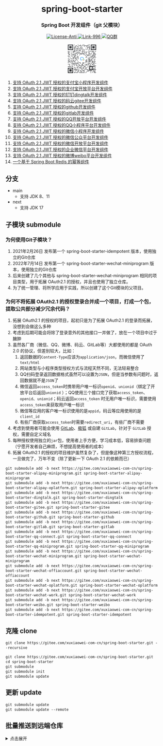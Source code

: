 <div align="center" style="text-align: center;">
    <h1>spring-boot-starter</h1>
    <h3>Spring Boot 开发组件（git 父模块）</h3>
    <a target="_blank" href="https://github.com/996icu/996.ICU/blob/master/LICENSE">
        <img alt="License-Anti" src="https://img.shields.io/badge/License-Anti 996-blue.svg">
    </a>
    <a target="_blank" href="https://996.icu/#/zh_CN">
        <img alt="Link-996" src="https://img.shields.io/badge/Link-996.icu-red.svg">
    </a>
    <a target="_blank" href="https://qm.qq.com/cgi-bin/qm/qr?k=ZieC6s1WB4njfVbrDHYgoNS8YpT26VtF&jump_from=webapi">
        <img alt="QQ群" src="https://img.shields.io/badge/QQ群-696503132-blue.svg"/>
    </a>
</div>

<p></p>

<div align="center" style="text-align: center;">
    <a target="_blank" href="https://work.weixin.qq.com/gm/75cfc47d6a341047e4b6aca7389bdfa8">
        <img alt="企业微信群" src="static/企业微信群.jpg" height="100"/>
    </a>
</div>

1. [支持 OAuth 2.1 JWT 授权的支付宝小程序开发组件](https://gitee.com/xuxiaowei-com-cn/spring-boot-starter-alipay-miniprogram.git)
2. [支持 OAuth 2.1 JWT 授权的支付宝开放平台开发组件](https://gitee.com/xuxiaowei-com-cn/spring-boot-starter-alipay-oplatform.git)
3. [支持 OAuth 2.1 JWT 授权的钉钉dingtalk开发组件](https://gitee.com/xuxiaowei-com-cn/spring-boot-starter-dingtalk)
4. [支持 OAuth 2.1 JWT 授权的码云gitee开发组件](https://gitee.com/xuxiaowei-com-cn/spring-boot-starter-gitee)
5. [支持 OAuth 2.1 JWT 授权的github开发组件](https://gitee.com/xuxiaowei-com-cn/spring-boot-starter-github)
6. [支持 OAuth 2.1 JWT 授权的gitlab开发组件](https://gitee.com/xuxiaowei-com-cn/spring-boot-starter-gitlab)
7. [支持 OAuth 2.1 JWT 授权的QQ开放平台开发组件](https://gitee.com/xuxiaowei-com-cn/spring-boot-starter-qq-connect)
8. [支持 OAuth 2.1 JWT 授权的QQ小程序平台开发组件](https://gitee.com/xuxiaowei-com-cn/spring-boot-starter-qq-miniprogram)
9. [支持 OAuth 2.1 JWT 授权的微信小程序开发组件](https://gitee.com/xuxiaowei-com-cn/spring-boot-starter-wechat-miniprogram)
10. [支持 OAuth 2.1 JWT 授权的微信公众平台开发组件](https://gitee.com/xuxiaowei-com-cn/spring-boot-starter-wechat-offiaccount)
11. [支持 OAuth 2.1 JWT 授权的微信开放平台开发组件](https://gitee.com/xuxiaowei-com-cn/spring-boot-starter-wechat-oplatform)
12. [支持 OAuth 2.1 JWT 授权的企业微信平台开发组件](https://gitee.com/xuxiaowei-com-cn/spring-boot-starter-wechat-work)
13. [支持 OAuth 2.1 JWT 授权的微博weibo平台开发组件](https://gitee.com/xuxiaowei-com-cn/spring-boot-starter-weibo)
14. [一个基于 Spring Boot Redis 的幂等组件](https://gitee.com/xuxiaowei-com-cn/spring-boot-starter-idempotent)

## 分支

- main
    - 支持 JDK 8、11
- next
    - 支持 JDK 17

## 子模块 submodule

### 为何使用Git子模块？

1. 2021年2月26日 发布第一个 spring-boot-starter-idempotent 版本，使用独立的Git仓库
2. 2022年7月14日 发布第一个 spring-boot-starter-wechat-miniprogram 版本，使用独立的Git仓库
3. 后来创建了几个其他与 spring-boot-starter-wechat-miniprogram 相同的项目类型，用于拓展 OAuth2.1 的授权，并且也使用了独立仓库。
4. 为了统一管理、将所学应用于实践，所以创建了这个Git模块的父项目。

### 为何不将拓展 OAuth2.1 的授权登录合并成一个项目，打成一个包，提取公共部分减少冗余代码？

1. 拓展 OAuth2.1 的授权的项目，起初只是为了拓展 OAuth2.1 的登录而拓展，没想到会做这么多种
2. 考虑到后期可能会将除了登录意外的其他接口一并做了，放在一个项目中过于臃肿
3. 虽然各厂商（微信、QQ、微博、码云、GitLab等）大都使用的都是 OAuth 2.0 的协议，但差别较大，比如：
    1. 返回数据的`Content-Type`应该为`application/json`，而微信使用了`text/html`
    2. 网站类型与小程序类型授权方式与流程天然不同，无法轻易整合
    3. QQ扫码登录返回数据格式虽然可以设置为`JSON`，但是当参数有问题时，返回数据就不是`JSON`了
    4. 微信返回`access_token`时携带用户唯一标识`openid`、`unionid`（绑定了开放平台后返回`unionid`
       ）；QQ使用三个接口完了获取`access_token`、`openid`、`unionid`；码云返回`access_token`
       时无用户唯一标识，需要使用`access_token`来获取用户唯一标识
    5. 微信等应用的客户唯一标识使用的是`appid`，码云等应用使用的是`client_id`
    6. 有些厂商获取`access_token`时需要`redirect_uri`，有些厂商不需要
4. 考虑到使用者可能会使用 [GitLab](https://gitlab.com)、[极狐](https://jihulab.com) 或自建 `GitLab`，针对于 `GitLab`
   授权，需要自定义域名
5. 每种授权使用独立的`jar`包，使用者上手方便，学习成本低，容易排查问题（宁愿开发者自己麻烦，不想提高使用者的成本）
6. 拓展 OAuth2.1 的授权的项目维护虽然复杂了，但是像这种第三方授权流程，一旦做完了，万年不变（除了更新一下 OAuth 2.1 的依赖而已）

```shell
git submodule add -b next https://gitee.com/xuxiaowei-com-cn/spring-boot-starter-alipay-miniprogram.git spring-boot-starter-alipay-miniprogram
git submodule add -b next https://gitee.com/xuxiaowei-com-cn/spring-boot-starter-alipay-oplatform.git spring-boot-starter-alipay-oplatform
git submodule add -b next https://gitee.com/xuxiaowei-com-cn/spring-boot-starter-dingtalk.git spring-boot-starter-dingtalk
git submodule add -b next https://gitee.com/xuxiaowei-com-cn/spring-boot-starter-gitee.git spring-boot-starter-gitee
git submodule add -b next https://gitee.com/xuxiaowei-com-cn/spring-boot-starter-github.git spring-boot-starter-github
git submodule add -b next https://gitee.com/xuxiaowei-com-cn/spring-boot-starter-gitlab.git spring-boot-starter-gitlab
git submodule add -b next https://gitee.com/xuxiaowei-com-cn/spring-boot-starter-qq-connect.git spring-boot-starter-qq-connect
git submodule add -b next https://gitee.com/xuxiaowei-com-cn/spring-boot-starter-qq-miniprogram.git spring-boot-starter-qq-miniprogram
git submodule add -b next https://gitee.com/xuxiaowei-com-cn/spring-boot-starter-wechat-miniprogram.git spring-boot-starter-wechat-miniprogram
git submodule add -b next https://gitee.com/xuxiaowei-com-cn/spring-boot-starter-wechat-offiaccount.git spring-boot-starter-wechat-offiaccount
git submodule add -b next https://gitee.com/xuxiaowei-com-cn/spring-boot-starter-wechat-oplatform.git spring-boot-starter-wechat-oplatform
git submodule add -b next https://gitee.com/xuxiaowei-com-cn/spring-boot-starter-wechat-work.git spring-boot-starter-wechat-work
git submodule add -b next https://gitee.com/xuxiaowei-com-cn/spring-boot-starter-weibo.git spring-boot-starter-weibo
git submodule add -b next https://gitee.com/xuxiaowei-com-cn/spring-boot-starter-idempotent.git spring-boot-starter-idempotent
```

## 克隆 clone

```shell
git clone https://gitee.com/xuxiaowei-com-cn/spring-boot-starter.git --recursive
```

```shell
git clone https://gitee.com/xuxiaowei-com-cn/spring-boot-starter.git
cd spring-boot-starter
git submodule
git submodule init
git submodule update
```

## 更新 update

```shell
git submodule update
git submodule update --remote
```

## 批量推送到远端仓库

<details>
<summary>点击展开</summary>

git fetch "origin" next:next
git fetch "origin" main:main

cd spring-boot-starter-alipay-miniprogram

git fetch "gitee" next:next
git fetch "gitee" main:main

git.exe push --all --progress "gitee"

git.exe push --all --progress "gitlab"

git.exe push --all --progress "jihulab"

git.exe push --all --progress "github"

git.exe push --all --progress "gitcode"

git.exe push --all --progress "gitlink"

cd ..

cd spring-boot-starter-alipay-oplatform

git fetch "gitee" next:next
git fetch "gitee" main:main

git.exe push --all --progress "gitee"

git.exe push --all --progress "gitlab"

git.exe push --all --progress "jihulab"

git.exe push --all --progress "github"

git.exe push --all --progress "gitcode"

git.exe push --all --progress "gitlink"

cd ..

cd spring-boot-starter-dingtalk

git fetch "gitee" next:next
git fetch "gitee" main:main

git.exe push --all --progress "gitee"

git.exe push --all --progress "gitlab"

git.exe push --all --progress "jihulab"

git.exe push --all --progress "github"

git.exe push --all --progress "gitcode"

git.exe push --all --progress "gitlink"

cd ..

cd spring-boot-starter-gitee

git fetch "gitee" next:next
git fetch "gitee" main:main

git.exe push --all --progress "gitee"

git.exe push --all --progress "gitlab"

git.exe push --all --progress "jihulab"

git.exe push --all --progress "github"

git.exe push --all --progress "gitcode"

git.exe push --all --progress "gitlink"

cd ..

cd spring-boot-starter-github

git fetch "gitee" next:next
git fetch "gitee" main:main

git.exe push --all --progress "gitee"

git.exe push --all --progress "gitlab"

git.exe push --all --progress "jihulab"

git.exe push --all --progress "github"

git.exe push --all --progress "gitcode"

git.exe push --all --progress "gitlink"

cd ..

cd spring-boot-starter-gitlab

git fetch "gitee" next:next
git fetch "gitee" main:main

git.exe push --all --progress "gitee"

git.exe push --all --progress "gitlab"

git.exe push --all --progress "jihulab"

git.exe push --all --progress "github"

git.exe push --all --progress "gitcode"

git.exe push --all --progress "gitlink"

cd ..

cd spring-boot-starter-idempotent

git fetch "gitee" next:next
git fetch "gitee" main:main

git.exe push --all --progress "gitee"

git.exe push --all --progress "gitlab"

git.exe push --all --progress "jihulab"

git.exe push --all --progress "github"

git.exe push --all --progress "gitcode"

git.exe push --all --progress "gitlink"

cd ..

cd spring-boot-starter-qq-connect

git fetch "gitee" next:next
git fetch "gitee" main:main

git.exe push --all --progress "gitee"

git.exe push --all --progress "gitlab"

git.exe push --all --progress "jihulab"

git.exe push --all --progress "github"

git.exe push --all --progress "gitcode"

git.exe push --all --progress "gitlink"

cd ..

cd spring-boot-starter-qq-miniprogram

git fetch "gitee" next:next
git fetch "gitee" main:main

git.exe push --all --progress "gitee"

git.exe push --all --progress "gitlab"

git.exe push --all --progress "jihulab"

git.exe push --all --progress "github"

git.exe push --all --progress "gitcode"

git.exe push --all --progress "gitlink"

cd ..

cd spring-boot-starter-wechat-miniprogram

git fetch "gitee" next:next
git fetch "gitee" main:main

git.exe push --all --progress "gitee"

git.exe push --all --progress "gitlab"

git.exe push --all --progress "jihulab"

git.exe push --all --progress "github"

git.exe push --all --progress "gitcode"

git.exe push --all --progress "gitlink"

cd ..

cd spring-boot-starter-wechat-offiaccount

git fetch "gitee" next:next
git fetch "gitee" main:main

git.exe push --all --progress "gitee"

git.exe push --all --progress "gitlab"

git.exe push --all --progress "jihulab"

git.exe push --all --progress "github"

git.exe push --all --progress "gitcode"

git.exe push --all --progress "gitlink"

cd ..

cd spring-boot-starter-wechat-oplatform

git fetch "gitee" next:next
git fetch "gitee" main:main

git.exe push --all --progress "gitee"

git.exe push --all --progress "gitlab"

git.exe push --all --progress "jihulab"

git.exe push --all --progress "github"

git.exe push --all --progress "gitcode"

git.exe push --all --progress "gitlink"

cd ..

cd spring-boot-starter-wechat-work

git fetch "gitee" next:next
git fetch "gitee" main:main

git.exe push --all --progress "gitee"

git.exe push --all --progress "gitlab"

git.exe push --all --progress "jihulab"

git.exe push --all --progress "github"

git.exe push --all --progress "gitcode"

git.exe push --all --progress "gitlink"

cd ..

cd spring-boot-starter-weibo

git fetch "gitee" next:next
git fetch "gitee" main:main

git.exe push --all --progress "gitee"

git.exe push --all --progress "gitlab"

git.exe push --all --progress "jihulab"

git.exe push --all --progress "github"

git.exe push --all --progress "gitcode"

git.exe push --all --progress "gitlink"

cd ..

git.exe fetch -v --progress "origin"

git.exe push --all --progress "origin"

</details>
